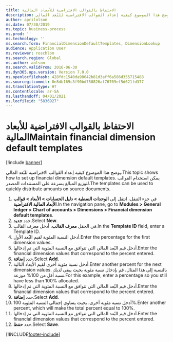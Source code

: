 ```yaml
---
title: الاحتفاظ بالقوالب الافتراضية للأبعاد المالية
description: يوضح هذا الموضوع كيفية إعداد القوالب الافتراضية للبُعد المالي.
author: aprilolson
ms.date: 07/30/2019
ms.topic: business-process
ms.prod: ''
ms.technology: ''
ms.search.form: FinancialDimensionDefaultTemplates, DimensionLookup
audience: Application User
ms.reviewer: roschlom
ms.search.region: Global
ms.author: aolson
ms.search.validFrom: 2016-06-30
ms.dyn365.ops.version: Version 7.0.0
ms.openlocfilehash: 428fdc1540da98642b81d3aff6a586d355715488
ms.sourcegitcommit: 0e8db169c3f90bd750826af76709ef5d621fd377
ms.translationtype: HT
ms.contentlocale: ar-SA
ms.lasthandoff: 04/01/2021
ms.locfileid: "5836927"
---
```

# <a name="maintain-financial-dimension-default-templates"></a><span data-ttu-id="84816-103">الاحتفاظ بالقوالب الافتراضية للأبعاد المالية</span><span class="sxs-lookup"><span data-stu-id="84816-103">Maintain financial dimension default templates</span></span>

[!include [banner](../../includes/banner.md)]

<span data-ttu-id="84816-104">يوضح هذا الموضوع كيفية إعداد القوالب الافتراضية للبُعد المالي.</span><span class="sxs-lookup"><span data-stu-id="84816-104">This topic shows how to set up financial dimension default templates.</span></span> <span data-ttu-id="84816-105">يمكن استخدام القوالب لتوزيع المبالغ بسرعة على المستندات المصدر.</span><span class="sxs-lookup"><span data-stu-id="84816-105">The templates can be used to quickly distribute amounts on source documents.</span></span>

1. <span data-ttu-id="84816-106">في جزء التنقل، انتقل إلى **الوحدات النمطية > دليل الحسابات > الأبعاد > قوالب الأبعاد المالية الافتراضية**.</span><span class="sxs-lookup"><span data-stu-id="84816-106">In the navigation pane, go to **Modules > General ledger > Chart of accounts > Dimensions > Financial dimension default templates**.</span></span>
2. <span data-ttu-id="84816-107">حدد **جديد**.</span><span class="sxs-lookup"><span data-stu-id="84816-107">Select **New**.</span></span>
3. <span data-ttu-id="84816-108">في الحقل **معرف القالب**، أدخل معرف القالب.</span><span class="sxs-lookup"><span data-stu-id="84816-108">In the **Template ID** field, enter a Template ID.</span></span>
4. <span data-ttu-id="84816-109">أدخل النسبة المئوية لقيم البُعد الأول.</span><span class="sxs-lookup"><span data-stu-id="84816-109">Enter the percentage for the first dimension values.</span></span>
5. <span data-ttu-id="84816-110">أدخل قيم البُعد المالي التي تتوافق مع النسبة المئوية التي تم إدخالها.</span><span class="sxs-lookup"><span data-stu-id="84816-110">Enter the financial dimension values that correspond to the percent entered.</span></span>
6. <span data-ttu-id="84816-111">حدد **إضافة**.</span><span class="sxs-lookup"><span data-stu-id="84816-111">Select **Add**.</span></span>
7. <span data-ttu-id="84816-112">أدخل نسبة مئوية أخرى لقيم الأبعاد التالية.</span><span class="sxs-lookup"><span data-stu-id="84816-112">Enter another percent for the next dimension values.</span></span> <span data-ttu-id="84816-113">بالنسبة إلى هذا المثال، قم بإدخال نسبة مئوية بحيث يبقى لديك نسبة أقل من 100% موزعة.</span><span class="sxs-lookup"><span data-stu-id="84816-113">For this example, enter a percentage so you still have less than 100% allocated.</span></span> 
8. <span data-ttu-id="84816-114">أدخل قيم البُعد المالي التي تتوافق مع النسبة المئوية التي تم إدخالها.</span><span class="sxs-lookup"><span data-stu-id="84816-114">Enter the financial dimension values that correspond to the percent entered.</span></span>
9. <span data-ttu-id="84816-115">حدد **إضافة**.</span><span class="sxs-lookup"><span data-stu-id="84816-115">Select **Add**.</span></span>
10. <span data-ttu-id="84816-116">أدخل نسبة مئوية أخرى، بحيث يساوي إجمالي النسبة المئوية 100%.</span><span class="sxs-lookup"><span data-stu-id="84816-116">Enter another percent, which will make the total percent equal to 100%.</span></span>
11. <span data-ttu-id="84816-117">أدخل قيم البُعد المالي التي تتوافق مع النسبة المئوية التي تم إدخالها.</span><span class="sxs-lookup"><span data-stu-id="84816-117">Enter the financial dimension values that correspond to the percent entered.</span></span>
12. <span data-ttu-id="84816-118">حدد **حفظ**.</span><span class="sxs-lookup"><span data-stu-id="84816-118">Select **Save**.</span></span>



[!INCLUDE[footer-include](../../../includes/footer-banner.md)]